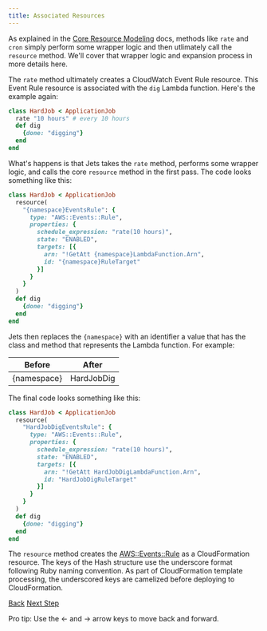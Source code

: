 ```yaml
---
title: Associated Resources
---
```


As explained in the [Core Resource Modeling](http://rubyonjets.com/docs/core-resource/) docs, methods like `rate` and `cron` simply perform some wrapper logic and then utlimately call the `resource` method. We'll cover that wrapper logic and expansion process in more details here.

The `rate` method ultimately creates a CloudWatch Event Rule resource. This Event Rule resource is associated with the `dig` Lambda function. Here's the example again:

```ruby
class HardJob < ApplicationJob
  rate "10 hours" # every 10 hours
  def dig
    {done: "digging"}
  end
end
```

What's happens is that Jets takes the `rate` method, performs some wrapper logic, and calls the core `resource` method in the first pass.  The code looks something like this:

```ruby
class HardJob < ApplicationJob
  resource(
    "{namespace}EventsRule": {
      type: "AWS::Events::Rule",
      properties: {
        schedule_expression: "rate(10 hours)",
        state: "ENABLED",
        targets: [{
          arn: "!GetAtt {namespace}LambdaFunction.Arn",
          id: "{namespace}RuleTarget"
        }]
      }
    }
  )
  def dig
    {done: "digging"}
  end
end
```

Jets then replaces the `{namespace}` with an identifier a value that has the class and method that represents the Lambda function. For example:

Before | After
--- | ---
{namespace} | HardJobDig

The final code looks something like this:

```ruby
class HardJob < ApplicationJob
  resource(
    "HardJobDigEventsRule": {
      type: "AWS::Events::Rule",
      properties: {
        schedule_expression: "rate(10 hours)",
        state: "ENABLED",
        targets: [{
          arn: "!GetAtt HardJobDigLambdaFunction.Arn",
          id: "HardJobDigRuleTarget"
        }]
      }
    }
  )
  def dig
    {done: "digging"}
  end
end
```

The `resource` method creates the [AWS::Events::Rule](https://docs.aws.amazon.com/AWSCloudFormation/latest/UserGuide/aws-resource-events-rule.html) as a CloudFormation resource. The keys of the Hash structure use the underscore format following Ruby naming convention. As part of CloudFormation template processing, the underscored keys are camelized before deploying to CloudFormation.

<a id="prev" class="btn btn-basic" href="{% link _docs/core-resource.md %}">Back</a>
<a id="next" class="btn btn-primary" href="{% link _docs/shared-resources.md %}">Next Step</a>
<p class="keyboard-tip">Pro tip: Use the <- and -> arrow keys to move back and forward.</p>
